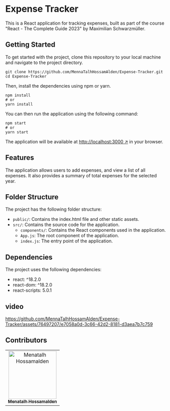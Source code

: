 # Expense Tracker

This is a React application for tracking expenses, built as part of the course "React - The Complete Guide 2023" by Maximilian Schwarzmüller. 

## Getting Started

To get started with the project, clone this repository to your local machine and navigate to the project directory.

```
git clone https://github.com/MennaTalhHossamAlden/Expense-Tracker.git
cd Expense-Tracker
```

Then, install the dependencies using npm or yarn.

```
npm install
# or
yarn install
```

You can then run the application using the following command:

```
npm start
# or
yarn start
```

The application will be available at [http://localhost:3000 ↗](http://localhost:3000) in your browser.

## Features

The application allows users to add expenses, and view a list of all expenses. It also provides a summary of total expenses for the selected year.

## Folder Structure

The project has the following folder structure:

- `public/`: Contains the index.html file and other static assets.
- `src/`: Contains the source code for the application.
  - `components/`: Contains the React components used in the application.
  - `App.js`: The root component of the application.
  - `index.js`: The entry point of the application.

## Dependencies

The project uses the following dependencies:

- react: ^18.2.0
- react-dom: ^18.2.0
- react-scripts: 5.0.1

## video <a name = "vedio"></a>



https://github.com/MennaTalhHossamAlden/Expense-Tracker/assets/76497207/e7058a0d-3c66-42d2-8181-d3aea7b7c759




## Contributors <a name = "Contributors"></a>

<table>
  <tr>
    <td align="center">
    <a href="https://github.com/MennaTalhHossamAlden" target="_black">
    <img src="https://avatars.githubusercontent.com/u/76497207?v=4" width="150px;" alt="Menatalh Hossamalden"/>
    <br />
    <sub><b>Menatalh Hossamalden</b></sub></a>
    
  </tr>
 </table>
